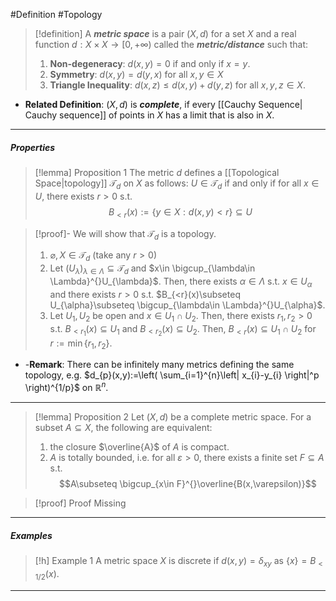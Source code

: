 #Definition #Topology 

> [!definition]
> A ***metric space*** is a pair $(X,d)$ for a set $X$ and a real function $d:X\times X \to [0,+\infty)$ called the ***metric/distance*** such that:
> 1. **Non-degeneracy**: $d(x,y)=0$ if and only if $x=y$.
> 2. **Symmetry**: $d(x,y)=d(y,x)$ for all $x,y\in X$
> 3. **Triangle Inequality**: $d(x,z)\leq d(x,y)+d(y,z)$ for all $x,y,z\in X$.
> 

- **Related Definition**: $(X,d)$ is ***complete***, if every [[Cauchy Sequence| Cauchy sequence]] of points in $X$ has a limit that is also in $X$.
---
##### Properties
> [!lemma] Proposition 1
> The metric $d$ defines a [[Topological Space|topology]] $\mathcal{T}_{d}$ on $X$ as follows: $U\in \mathcal{T}_{d}$ if and only if for all $x\in U$, there exists $r>0$ s.t. $$B_{<r}(x):=\{ y\in X:d(x,y)<r \}\subseteq U$$

> [!proof]-
> We will show that $\mathcal{T}_{d}$ is a topology.
> 1. $\varnothing,X\in \mathcal{T}_{d}$ (take any $r>0$)
> 2. Let $(U_{\lambda})_{\lambda\in \Lambda}\subseteq \mathcal{T}_{d}$ and $x\in \bigcup_{\lambda\in \Lambda}^{}U_{\lambda}$. Then, there exists $\alpha\in \Lambda$ s.t. $x\in U_{\alpha}$ and there exists $r>0$ s.t. $B_{<r}(x)\subseteq U_{\alpha}\subseteq \bigcup_{\lambda\in \Lambda}^{}U_{\alpha}$.
> 3. Let $U_{1},U_{2}$ be open and $x\in U_{1}\cap U_{2}$. Then, there exists $r_{1},r_{2}>0$ s.t. $B_{<r_{1}}(x)\subseteq U_{1}$ and $B_{<r_{2}}(x)\subseteq U_{2}$. Then, $B_{<r}(x)\subseteq U_{1}\cap U_{2}$ for $r:=\min\{ r_{1},r_{2} \}$.
- -**Remark**: There can be infinitely many metrics defining the same topology, e.g. $d_{p}(x,y):=\left( \sum_{i=1}^{n}\left| x_{i}-y_{i} \right|^p \right)^{1/p}$ on $\mathbb{R}^n.$
---
> [!lemma] Proposition 2
> Let $(X,d)$ be a complete metric space. For a subset $A \subseteq X$, the following are equivalent: 
> 1. the closure $\overline{A}$ of $A$ is compact.
> 2. $A$ is totally bounded, i.e. for all $\varepsilon>0$, there exists a finite set $F \subseteq A$ s.t. $$A\subseteq \bigcup_{x\in F}^{}\overline{B(x,\varepsilon)}$$

> [!proof] Proof Missing

---
##### Examples
> [!h] Example 1
> A metric space $X$ is discrete if $d(x,y)=\delta_{xy}$ as $\{ x \}=B_{<1/2}(x)$.
---
